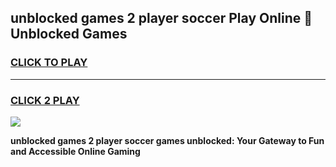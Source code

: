 
## unblocked games 2 player soccer Play Online 👋 Unblocked Games
<h3>
<a href="https://premium.freeplayer.one?title=unblocked_games_2_player_soccer&ref=19F">CLICK TO PLAY</a></h3>
<hr>

<h3>
<a href="https://premium.freeplayer.one?title=unblocked_games_2_player_soccer&ref=19F">CLICK 2 PLAY</a>
  
</h3>

<a href="https://premium.freeplayer.one?title=unblocked_games_2_player_soccer&ref=19F"><img src="https://clearcache.store/games.png"></a>


**unblocked games 2 player soccer games unblocked: Your Gateway to Fun and Accessible Online Gaming**
